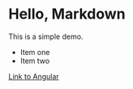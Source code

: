 # Hello, Markdown

This is a simple demo.

- Item one
- Item two

[Link to Angular](https://angular.dev/)
